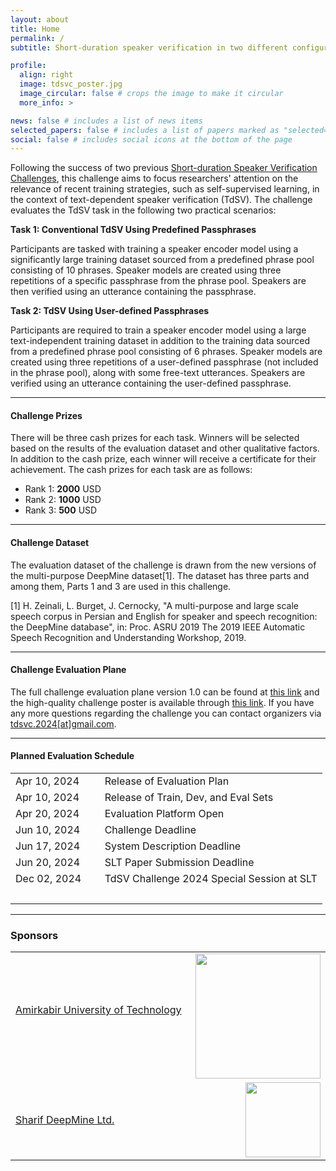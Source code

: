 ```yaml
---
layout: about
title: Home
permalink: /
subtitle: Short-duration speaker verification in two different configurations

profile:
  align: right
  image: tdsvc_poster.jpg
  image_circular: false # crops the image to make it circular
  more_info: >

news: false # includes a list of news items
selected_papers: false # includes a list of papers marked as "selected={true}"
social: false # includes social icons at the bottom of the page
---
```


Following the success of two previous [Short-duration Speaker Verification Challenges](https://sdsvc.github.io/), this challenge aims to focus researchers' attention on the relevance of recent training strategies, such as self-supervised learning, in the context of text-dependent speaker verification (TdSV). The challenge evaluates the TdSV task in the following two practical scenarios:

**Task 1: Conventional TdSV Using Predefined Passphrases**

Participants are tasked with training a speaker encoder model using a significantly large training dataset sourced from a predefined phrase pool consisting of 10 phrases. Speaker models are created using three repetitions of a specific passphrase from the phrase pool. Speakers are then verified using an utterance containing the passphrase.

**Task 2: TdSV Using User-defined Passphrases**

Participants are required to train a speaker encoder model using a large text-independent training dataset in addition to the training data sourced from a predefined phrase pool consisting of 6 phrases. Speaker models are created using three repetitions of a user-defined passphrase (not included in the phrase pool), along with some free-text utterances. Speakers are verified using an utterance containing the user-defined passphrase.

---

#### Challenge Prizes
	
There will be three cash prizes for each task. Winners will be selected based on the results of the evaluation dataset and other qualitative factors. In addition to the cash prize, each winner will receive a certificate for their achievement. The cash prizes for each task are as follows:

- Rank 1: **2000** USD
- Rank 2: **1000** USD
- Rank 3: **500** USD

---

#### Challenge Dataset

The evaluation dataset of the challenge is drawn from the new versions of the multi-purpose DeepMine dataset[1]. The dataset has three parts and among them, Parts 1 and 3 are used in this challenge.

[1] H. Zeinali, L. Burget, J. Cernocky, "A multi-purpose and large scale speech corpus in Persian and English for speaker and speech recognition:  the DeepMine database", in:  Proc. ASRU 2019 The 2019 IEEE Automatic Speech Recognition and Understanding Workshop, 2019.

---

#### Challenge Evaluation Plane

The full challenge evaluation plane version 1.0 can be found at [this link](https://tdsvc.github.io/assets/pdf/TdSV_Challenge_2024_Evaluation_Plan.pdf) and the high-quality challenge poster is available through [this link](https://tdsvc.github.io/assets/img/tdsvc_poster.jpg). If you have any more questions regarding the challenge you can contact organizers via [tdsvc.2024\[at\]gmail.com](mailto:tdsvc.2024\[at\]gmail.com).

---

#### Planned Evaluation Schedule

<table border="0">
 <tr>
    <td>
    Apr 10, 2024
    </td>
    <td>
    Release of Evaluation Plan
    </td>
 </tr>
 <tr>
    <td>
    Apr 10, 2024
    </td>
    <td>
    Release of Train, Dev, and Eval Sets
    </td>
 </tr>
 <tr>
    <td>
    Apr 20, 2024
    </td>
    <td>
    Evaluation Platform Open
    </td>
 </tr>
 <tr>
    <td>
    Jun 10, 2024
    </td>
    <td>
    Challenge Deadline
    </td>
 </tr>
 <tr>
    <td>
    Jun 17, 2024
    </td>
    <td>
    System Description Deadline
    </td>
 </tr>
 <tr>
    <td>
    Jun 20, 2024
    </td>
    <td>
    SLT Paper Submission Deadline
    </td>
 </tr>
 <tr>
    <td>
    Dec 02, 2024 &nbsp;&nbsp;&nbsp;&nbsp;
    </td>
    <td>
    TdSV Challenge 2024 Special Session at SLT
    </td>
 </tr>
 <tr><td> &nbsp; </td></tr>
</table>


---

### Sponsors

<table border="0" width="95%">
 <tr>
    <td>
	<a href="https://aut.ac.ir/en/">Amirkabir University of Technology</a> &nbsp;&nbsp;&nbsp;&nbsp;
    </td>
    <td>
	<a href="https://aut.ac.ir/en/"><img align="right" width="200" src="https://tdsvc.github.io/assets/img/aut_logo.png"></a>
    </td>
 </tr>
 <tr>
    <td>
	<a href="https://deepmine.ir/">Sharif DeepMine Ltd.</a>
    </td>
    <td>
	<a href="https://deepmine.ir/"><img align="right" width="120" src="https://tdsvc.github.io/assets/img/deepmine.jpg"></a>
    </td>
 </tr>
</table>
